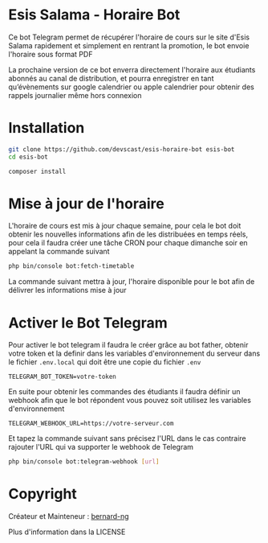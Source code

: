 # Esis Salama - Horaire Bot

Ce bot Telegram permet de récupérer l'horaire de cours sur le site d'Esis Salama rapidement et simplement en rentrant la
promotion, le bot envoie l'horaire sous format PDF

La prochaine version de ce bot enverra directement l'horaire aux étudiants abonnés au canal de distribution, et pourra
enregistrer en tant qu’évènements sur google calendrier ou apple calendrier pour obtenir des rappels journalier même
hors connexion

# Installation

```bash
git clone https://github.com/devscast/esis-horaire-bot esis-bot
cd esis-bot

composer install
```

# Mise à jour de l'horaire

L'horaire de cours est mis à jour chaque semaine, pour cela le bot doit obtenir les nouvelles informations afin de les
distribuées en temps réels, pour cela il faudra créer une tâche CRON pour chaque dimanche soir en appelant la commande
suivant

```bash
php bin/console bot:fetch-timetable
```

La commande suivant mettra à jour, l'horaire disponible pour le bot afin de délivrer les informations mise à jour

# Activer le Bot Telegram

Pour activer le bot telegram il faudra le créer grâce au bot father, obtenir votre token et la definir dans les
variables d'environnement du serveur dans le fichier ```.env.local``` qui doit être une copie du fichier ```.env```

```dotenv
TELEGRAM_BOT_TOKEN=votre-token
```

En suite pour obtenir les commandes des étudiants il faudra définir un webhook afin que le bot répondent vous pouvez
soit utilisez les variables d'environnement

```dotenv
TELEGRAM_WEBHOOK_URL=https://votre-serveur.com
```

Et tapez la commande suivant sans précisez l'URL dans le cas contraire rajouter l'URL qui va supporter le webhook de
Telegram

```bash
php bin/console bot:telegram-webhook [url]
```

# Copyright

Créateur et Mainteneur : [bernard-ng](https://github.com/bernard-ng)

Plus d'information dans la LICENSE
